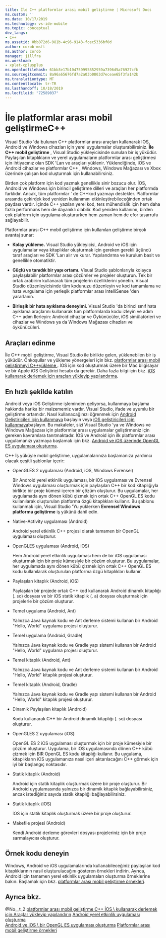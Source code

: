 ```yaml
---
title: İle C++ platformlar arası mobil geliştirme | Microsoft Docs
ms.custom: ''
ms.date: 10/17/2019
ms.technology: vs-ide-mobile
ms.topic: conceptual
dev_langs:
- C++
ms.assetid: 0bb872d6-981b-4c96-9143-fcec5336bf0d
author: corob-msft
ms.author: corob
manager: jillfra
ms.workload:
- xplat-cplusplus
ms.openlocfilehash: 61bb3e17b104759995852959a7396d5a76927cfb
ms.sourcegitcommit: 8a96a65676fd7a2a03b0803d7eceae65f3fa142b
ms.translationtype: MT
ms.contentlocale: tr-TR
ms.lasthandoff: 10/18/2019
ms.locfileid: "72589037"
---
```

# <a name="cross-platform-mobile-development-with-c"></a>İle platformlar arası mobil geliştirmeC++

Visual Studio 'da bulunan C++ platformlar arası araçları kullanarak IOS, Android ve Windows cihazları için yerel uygulamalar oluşturabilirsiniz. **İle C++ mobil geliştirme** , Visual Studio yükleyicisinde sunulan bir iş yüküdür. Paylaşılan kitaplıkların ve yerel uygulamaların platformlar arası geliştirmesi için ihtiyacınız olan SDK 'Ları ve araçları yüklenir. Yüklendiğinde, iOS ve Android cihazlar ve platformlar C++ , Windows, Windows Mağazası ve Xbox üzerinde çalışan kod oluşturmak için kullanabilirsiniz.

Birden çok platform için kod yazmak genellikle sinir bozucu olur. İOS, Android ve Windows için birincil geliştirme dilleri ve araçları her platformda farklıdır. Ancak, tüm platformlar ' de C++kod yazmayı destekler. Platformlar arasında çekirdek kod yeniden kullanımını etkinleştirebileceğinden ortak paydası vardır. İçinde C++ yazılan yerel kod, ters mühendislik için hem daha fazla performans hem de dayanıklı olabilir. Kod yeniden kullanımı, birden çok platform için uygulama oluştururken hem zaman hem de efor tasarrufu sağlayabilir.

Platformlar arası C++ mobil geliştirme için kullanılan geliştirme birçok avantaj sunar:

- **Kolay yükleme.** Visual Studio yükleyicisi, Android ve iOS için uygulamalar veya kitaplıklar oluşturmak için gereken gerekli üçüncü taraf araçları ve SDK 'Ları alır ve kurar. Yapılandırma ve kurulum basit ve genellikle otomatiktir.

- **Güçlü ve tanıdık bir yapı ortamı.** Visual Studio şablonlarıyla kolayca paylaşılabilir platformlar arası çözümler ve projeler oluşturun. Tek bir ortak arabirim kullanarak tüm projelerin özelliklerini yönetin. Visual Studio düzenleyicisinde tüm kodunuzu düzenleyin ve kod tamamlama ve hata vurgulama için yerleşik platformlar arası IntelliSense 'den yararlanın.

- **Birleşik bir hata ayıklama deneyimi.** Visual Studio 'da birinci sınıf hata ayıklama araçlarını kullanarak tüm platformlarda kodu izleyin ve adım C++ adım Ilerleyin: Android cihazlar ve Öykünücüler, iOS simülatörleri ve cihazlar ve Windows ya da Windows Mağazası cihazları ve öykünücüleri.

## <a name="get-the-tools"></a>Araçları edinme

İle C++ mobil geliştirme, Visual Studio ile birlikte gelen, yüklenebilen bir iş yüküdür. Önkoşullar ve yükleme yönergeleri için bkz. [platformlar arası mobil geliştirmeyi C++yükleme ](../cross-platform/install-visual-cpp-for-cross-platform-mobile-development.md). İOS için kod oluşturmak üzere bir Mac bilgisayar ve bir Apple iOS Geliştirici hesabı da gerekir. Daha fazla bilgi için bkz. [iOS kullanarak derlemek için araçları yükleyip yapılandırma](../cross-platform/install-and-configure-tools-to-build-using-ios.md).

## <a name="come-up-to-speed"></a>En hızlı şekilde katılın

Android veya iOS Geliştirme işleminden geliyorsa, kullanmaya başlama hakkında harika bir malzememiz vardır. Visual Studio, ifade ve uyumlu bir geliştirme ortamıdır. Nasıl kullanacağınızı öğrenmek için [Android Geliştiricileri için kullanmaya](/previous-versions/windows/apps/dn275875\(v=win.10\)) başlayın veya [iOS geliştiricileri için kullanmaya](/previous-versions/windows/apps/jj657966\(v=win.10\))başlayın. Bu makaleler, sizi Visual Studio 'ya ve Windows ve Windows Mağazası için platformlar arası uygulamalar geliştirmeniz için gereken kavramlara tanıtmaktadır. İOS ve Android için ilk platformlar arası uygulamanızı yazmaya başlamak için bkz. [Android ve iOS üzerinde OpenGL ES uygulaması oluşturma](../cross-platform/build-an-opengl-es-application-on-android-and-ios.md).

C++ İş yüküyle mobil geliştirme, uygulamalarınıza başlamanıza yardımcı olacak çeşitli şablonlar içerir:

- OpenGLES 2 uygulaması (Android, iOS, Windows Evrensel)

  Bir Android yerel etkinlik uygulaması, bir iOS uygulaması ve Evrensel Windows uygulaması oluşturmak için paylaşılan C++ bir kod kitaplığıyla birlikte bir proje kümesi içeren bir çözüm oluşturur. Bu uygulamalar, her uygulamada aynı dönen kübü çizmek için ortak C++ OpenGL ES kodu kullanılarak oluşturulan platforma özgü kitaplıkları kullanır. Bu şablonu kullanmak için, Visual Studio 'Yu yüklerken **Evrensel Windows platformu geliştirme** iş yükünü dahil edin.

- Native-Activity uygulaması (Android)

  Android yerel etkinlik C++ projesi olarak tamamen bir OpenGL uygulaması oluşturur.

- OpenGLES uygulaması (Android, iOS)

  Hem Android yerel etkinlik uygulaması hem de bir iOS uygulaması oluşturmak için bir proje kümesiyle bir çözüm oluşturur. Bu uygulamalar, her uygulamada aynı dönen kübü çizmek için ortak C++ OpenGL ES kodu kullanılarak oluşturulan platforma özgü kitaplıkları kullanır.

- Paylaşılan kitaplık (Android, iOS)

  Paylaşılan bir projede ortak C++ kod kullanarak Android dinamik kitaplığı (. so) dosyası ve bir iOS statik kitaplık (. a) dosyası oluşturmak için projelerle bir çözüm oluşturur.

- Temel uygulama (Android, Ant)

  Yalnızca Java kaynak kodu ve Ant derleme sistemi kullanan bir Android "Hello, World" uygulama projesi oluşturur.

- Temel uygulama (Android, Gradle)

  Yalnızca Java kaynak kodu ve Gradle yapı sistemi kullanan bir Android "Hello, World" uygulama projesi oluşturur.

- Temel kitaplık (Android, Ant)

  Yalnızca Java kaynak kodu ve Ant derleme sistemi kullanan bir Android "Hello, World" kitaplık projesi oluşturur.

- Temel kitaplık (Android, Gradle)

  Yalnızca Java kaynak kodu ve Gradle yapı sistemi kullanan bir Android "Hello, World" kitaplık projesi oluşturur.

- Dinamik Paylaşılan kitaplık (Android)

  Kodu kullanarak C++ bir Android dinamik kitaplığı (. so) dosyası oluşturur.

- OpenGLES 2 uygulaması (iOS)

  OpenGL ES 2 iOS uygulaması oluşturmak için bir proje kümesiyle bir çözüm oluşturur. Uygulama, bir iOS uygulamasında dönen C++ kübü çizmek için BIR OpenGL ES kodu kitaplığı kullanır. Bu uygulama, kitaplıkların iOS uygulamanıza nasıl içeri aktarılacağını C++ görmek için iyi bir başlangıç noktasıdır.

- Statik kitaplık (Android)

  Android için statik kitaplık oluşturmak üzere bir proje oluşturur. Bir Android uygulamasında yalnızca bir dinamik kitaplık bağlayabilirsiniz, ancak istediğiniz sayıda statik kitaplığı bağlayabilirsiniz.

- Statik kitaplık (iOS)

  İOS için statik kitaplık oluşturmak üzere bir proje oluşturur.

- Makefile projesi (Android)

  Kendi Android derleme görevleri dosyası projeleriniz için bir proje sarmalayıcısı oluşturur.

## <a name="try-out-sample-code"></a>Örnek kodu deneyin

Windows, Android ve iOS uygulamalarında kullanabileceğiniz paylaşılan kod kitaplıklarının nasıl oluşturulacağını gösteren örnekleri indirin. Ayrıca, Android için tamamen yerel etkinlik uygulamaları oluşturma örneklerine bakın. Başlamak için bkz. [platformlar arası mobil geliştirme örnekleri](../cross-platform/cross-platform-mobile-development-examples.md).

## <a name="see-also"></a>Ayrıca bkz.

@No__t_2 [platformlar arası mobil geliştirme C++ ](../cross-platform/install-visual-cpp-for-cross-platform-mobile-development.md)
[İOS \ kullanarak derlemek için Araçlar yükleyip yapılandırın](../cross-platform/install-and-configure-tools-to-build-using-ios.md)
[Android yerel etkinlik uygulaması oluşturma](../cross-platform/create-an-android-native-activity-app.md) \
[Android ve iOS \ bir OpenGL ES uygulaması oluşturma](../cross-platform/build-an-opengl-es-application-on-android-and-ios.md)
[Platformlar arası mobil geliştirme örnekleri](../cross-platform/cross-platform-mobile-development-examples.md)
